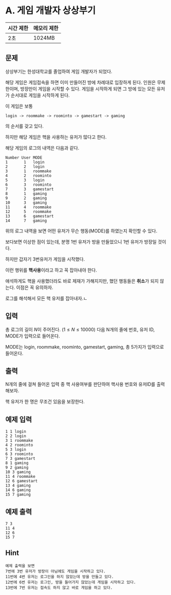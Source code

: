 # A. 게임 개발자 상상부기

| 시간 제한 | 메모리 제한 |
| --- | --- |
| 2초 | 1024MB |

## 문제
상상부기는 한성대학교를 졸업하여 게임 개발자가 되었다.

해당 게임은 게임접속을 하면 이미 만들어진 방에 차례대로 입장하게 된다.
인원은 무제한이며, 방장만이 게임을 시작할 수 있다. 
게임을 시작하게 되면 그 방에 있는 모든 유저가 순서대로 게임을 시작하게 된다.

이 게임은 보통 
```
login -> roommake -> roominto -> gamestart -> gaming
```
의 순서를 갖고 있다.

하지만 해당 게임은 핵을 사용하는 유저가 많다고 한다.

해당 게임의 로그의 내역은 다음과 같다.
```
Number User MODE
1       1   login 
2       2   login
3       1   roommake
4       2   roominto
5       3   login
6       3   roominto
7       3   gamestart
8       1   gaming
9       2   gaming
10      3   gaming
11      4   roommake
12      5   roommake
13      6   gamestart
14      7   gaming
```
위의 로그 내역을 보면 어떤 유저가 무슨 행동(MODE)를 하였는지 확인할 수 있다.

보다보면 이상한 점이 있는데, 분명 1번 유저가 방을 만들었으니 1번 유저가 방장일 것이다.

하지만 갑자기 3번유저가 게임을 시작했다.

이런 행위를 **핵사용**이라고 하고 꼭 잡아내야 한다.

애석하게도 핵을 사용했더라도 바로 제재가 가해지지만, 했던 행동들은 **취소**가 되지 않는다. 이점은 꼭 유의하자.

로그를 해석해서 모든 핵 유저를 잡아내자.ㄴ

## 입력
총 로그의 길이 $N$이 주어진다.
$(1 \leq N \leq 10000)$
다음 N개의 줄에 번호, 유저 ID, MODE가 입력으로 들어온다.

MODE는 login, roommake, roominto, gamestart, gaming, 총 5가지가 입력으로 들어온다.

## 출력
N개의 줄에 걸쳐 들어온 입력 중 핵 사용여부를 판단하여 핵사용 번호와 유저ID를 출력해보자.

핵 유저가 한 명은 무조건 있음을 보장한다.

## 예제 입력

```
1 1 login 
2 2 login
3 1 roommake
4 2 roominto
5 3 login
6 3 roominto
7 3 gamestart
8 1 gaming
9 2 gaming
10 3 gaming
11 4 roommake
12 6 gamestart
13 4 gaming
14 6 gaming
15 7 gaming
```

## 예제 출력

```
7 3
11 4
12 6
15 7
```

## Hint
```
예제 출력을 보면
7번에 3번 유저가 방장이 아님에도 게임을 시작하고 있다.
11번에 4번 유저는 로그인을 하지 않았는데 방을 만들고 있다.
12번에 6번 유저는 로그인, 방을 들어가지 않았는데 게임을 시작하고 있다.
13번에 7번 유저는 접속도 하지 않고 바로 게임을 하고 있다.
```
